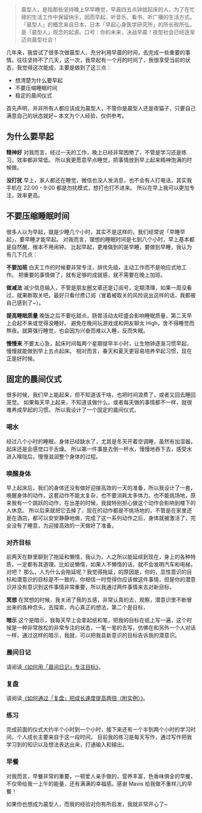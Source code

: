>晨型人，是指那些坚持晚上早早睡觉，早晨四五点钟就起床的人，为了在忙碌的生活工作中保留快乐，因而早起，听音乐、看书、听广播的生活方式。
「晨型人」的概念来自日本，日本「早起心身医学研究所」的所长税所弘，是「晨型人」观念的起源。口号：你的未来，决战早晨！夜型社会已经逐渐迈向晨型社会！

几年来，我尝试了很多次做晨型人，充分利用早晨的时间，去完成一些重要的事情。往往坚持不了几天，这一次，我早起有一个月的时间了，我很享受当前的状态，我觉得这次能成，主要是做到了这三点：
* 想清楚为什么要早起
* 不要压缩睡眠时间
* 稳定的晨间仪式

首先声明，并非所有人都应该成为晨型人，不管你是晨型人还是夜猫子，只要自己满意自己的状态就好~
本文为个人经验，仅供参考。

## 为什么要早起

**精神好**
对我而言，经过一天的工作，晚上已经非常困倦了，不管是学习还是练习，效率都非常低。
所以我更愿意早点睡觉，把事情放到早上起来精神饱满的时候做。

**没打扰**
早上，家人都还在睡觉，微信也没人发消息，也不会有人打电话，其实我手机在 22:00 - 9:00 都是勿扰模式，想打也打不进来。
所以在早上我可以更加专注，效率更高。

## 不要压缩睡眠时间
很多人以为早起，就是少睡几个小时，其实不是这样的，我们经常说「早睡早起」，要早睡才能早起。
对我而言，理想的睡眠时间是七到八个小时，早上基本都是自然醒，根本不用闹钟。
比起早起，更难做到的是早睡，要做到早睡，我认为有几下几点：

**不要加班**
白天工作的时候要非常专注，排优先级，主动工作而不是响应式地工作。
把重要的事情做了，就有足够的成就感，就不需要在晚上加班。

**做减法**
减少信息输入，不管是朋友圈文章还是订阅号，定期清理，如果一周没看过，就果断取关吧，最好只看付费订阅（冒着被取关的风险说出这样的话，我都被自己感到了~）。

**提高睡眠质量**
晚饭之后不要吃甜点，肠胃活动太旺盛会影响睡眠质量，第二天早上会起不来或觉得没睡好。
避免在晚间玩游戏或和网友聊太 High，舍不得睡觉而熬夜。就算强行睡觉，也会因为兴奋而难以入睡，反而失眠。

**慢慢来**
不要太心急，起床时间每两个星期提早半小时，让生物钟逐渐习惯早起，慢慢就能做到早上五点起床。
相对而言，春天和夏天更容易培养早起习惯，现在正是好时候。

## 固定的晨间仪式
很多时候，我们早上能起来，但不知道该干啥，也把时间浪费了，或者又回去睡回笼觉。
如果每天早上起来，不知道该做什么，或者每天做的事情都不一样，就很难养成早起的习惯。
所以我设计了一个固定的晨间仪式。

### 喝水
经过八个小时的睡眠，身体已经缺水了，尤其是冬天开着空调睡，虽然有加湿器，起床还是会感觉口干舌燥。
所以第一件事是去倒一杯水，慢慢地吞下去，感受水进入喉咙后，慢慢滋润整个身体的过程。

### 唤醒身体
早上起床后，我们的身体还没有做好迎接高效的一天的准备，所以我设计了一套，唤醒身体的动作，这套动作不能太复杂，也不要消耗太多体力。也不能挑场地，原来我有一个跳跃的动作，在出差的时候，我就特别担心做这个动作会影响到楼下的人休息。
所以后来就把它去掉了，现在的动作都是不挑场地的，不管是在家里还是在酒店，都可以安安静静地做，完成了这一系列动作之后，身体就被激活了，完全没有了睡意，为迎接高效的一天做好了准备，

### 对齐目标
前两天在群里聊到了拖延和懒惰，我认为，人之所以能延续到现在，身上的各种特质，一定都有其道理。比如说懒惰，如果人不懒惰的话，就不会发明汽车和电梯，对吧？
那么，人为什么会拖延呢？我觉得拖延，的原因是，你的，显性意识的目标和潜意识的目标是不一致的，你相信一时觉得你应该做这件事情，但是你的潜意识并没有意识到这件事情非常重要，所以我通过两件事情来去对新目标，

**冥想**
在冥想的时候，我关闭了我的五感，非常认真的去，观察，潜意识里不断冒出来的各种念头，去探索，内心真正的想法，第二个是目标，

**暗示**
这个是暗示，我每天早上会拿起纸和笔，把我的目标在纸上写一遍，这个时候是一种非常放松的非常专注的状态，一笔一笔的去写，仿佛在和另外一个人对话一样，通过这样的暗示，我就，可以把我县新意识的目标告诉我的潜意识。

### 晨间日记
请阅读[《如何用「晨间日记」专注目标》](http://www.jianshu.com/p/604edb8f163f)。

### 复盘
请阅读[《如何通过「复盘」把成长速度提高两倍（附实例）》](http://www.jianshu.com/p/3be0964d3f40)。

### 练习
完成前面的仪式大约半个小时到一个小时，接下来还有一个半到两个小时的学习时间，个人成长主要来自于这一段时间。
目前我的练习是每天写作，通过写作把我学习到的知识以及想法表达出来，打通输入和输出。

### 早餐
对我而言，早餐非常的重要，一顿爱人亲手做的，营养丰富，色香味俱全的早餐，不仅带给我一上午的能量，还有满满的幸福感。感谢 Mavis 给我做不重样儿的早餐！

如果你也想成为晨型人，而我的经验对你有所启发，我就非常开心了~